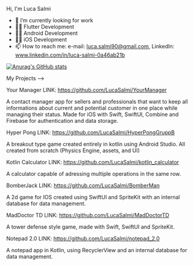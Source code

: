
Hi, I'm Luca Salmi

- 🔭 I’m currently looking for work
- :running_man: Flutter Development
- :running_man: Android Development
- :running_man: iOS Development
- 📫 How to reach me: e-mail: luca.salmi90@gmail.com, LinkedIn: www.linkedin.com/in/luca-salmi-0a46ab21b


[![Anurag's GitHub stats](https://github-readme-stats.vercel.app/api?username=LucaSalmi&theme=merko)](https://github.com/anuraghazra/github-readme-stats)

My Projects -->

Your Manager  LINK: https://github.com/LucaSalmi/YourManager

A contact manager app for sellers and professionals that want to keep all informations about current and potential customer in one place while managing their status.
Made for iOS with Swift, SwiftUI, Combine and Firebase for authentication and data storage.

Hyper Pong  LINK: https://github.com/LucaSalmi/HyperPongGruppB

A breakout type game created entirely in kotlin using Android Studio.
All created from scratch (Physics Engine, assets, and UI)

Kotlin Calculator  LINK: https://github.com/LucaSalmi/kotlin_calculator

A calculator capable of adressing multiple operations in the same row.

BomberJack LINK: https://github.com/LucaSalmi/BomberMan

A 2d game for IOS created using SwiftUI and SpriteKit with an internal database for data management.

MadDoctor TD LINK: https://github.com/LucaSalmi/MadDoctorTD

A tower defense style game, made with Swift, SwiftUI and SpriteKit.

Notepad 2.0  LINK: https://github.com/LucaSalmi/notepad_2.0

A notepad app in Kotlin, using RecyclerView and an internal database for data management.
